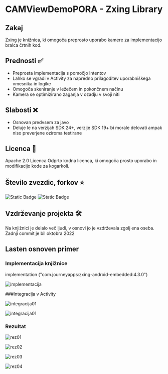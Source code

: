 # CAMViewDemoPORA - Zxing Library

## Zakaj
Zxing je knižnica, ki omogoča preprosto uporabo kamere za implementacijo bralca črtnih kod.

## Prednosti ✅
- Preprosta implementacija s pomočjo Intentov
- Lahko se vgradi v Activity za napredno prilagoditev uporabniškega vmesnika in logike
- Omogoča skeniranje v ležečem in pokončnem načinu
- Kamera se optimizirano zaganja v ozadju v svoji niti 


## Slabosti ❌
- Osnovan predvsem za javo
- Deluje le na verzijah SDK 24+, verzije SDK 19+ bi morale delovati ampak niso preverjene oziroma testirane

## Licenca 📄
Apache 2.0 Licenca
Odprto kodna licenca, ki omogoča prosto uporabo in modifikacijo kode za kogarkoli.

## Število zvezdic, forkov ⭐

![Static Badge](https://img.shields.io/badge/Stars-5800-blue)
![Static Badge](https://img.shields.io/badge/Forks-1300-blue)

## Vzdrževanje projekta 🛠️
Na knjižnici je delalo več ljudi, v osnovi jo je vzdrževala zgolj ena oseba.
Zadnji commit je bil oktobra 2022

## Lasten osnoven primer
### Implementacija knjižnice

implementation ("com.journeyapps:zxing-android-embedded:4.3.0")

![implementacija](/assets/implementacija.png)

###Integracija v Activity

![integracija01](/assets/preprostaIntegracija01.png)

![integracija01](/assets/preprostaIntegracija02.png)

### Rezultat

![rez01](/assets/rezultat01.jpg)

![rez02](/assets/rezultat02.jpg)

![rez03](/assets/rezultat03.jpg)

![rez04](/assets/rezultat04.jpg)







